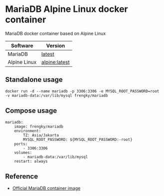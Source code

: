 # MariaDB Alpine Linux docker container

MariaDB docker container based on Alpine Linux

| Software | Version |
|-----|-----|
| MariaDB | [latest]((https://pkgs.alpinelinux.org/packages)) |
| Alpine Linux | [alpine:latest](https://hub.docker.com/_/alpine/) |

## Standalone usage
```
docker run -d --name mariadb -p 3306:3306 -e MYSQL_ROOT_PASSWORD=root -v mariadb-data:/var/lib/mysql frengky/mariadb
```

## Compose usage
```
mariadb:
    image: frengky/mariadb
    environment:
        TZ: Asia/Jakarta
        MYSQL_ROOT_PASSWORD: ${MYSQL_ROOT_PASSWORD:-root}
    ports:
        - 3306:3306
    volumes:
        - mariadb-data:/var/lib/mysql
    restart: always
```

## Reference
* [Official MariaDB container image](https://hub.docker.com/_/mariadb/)